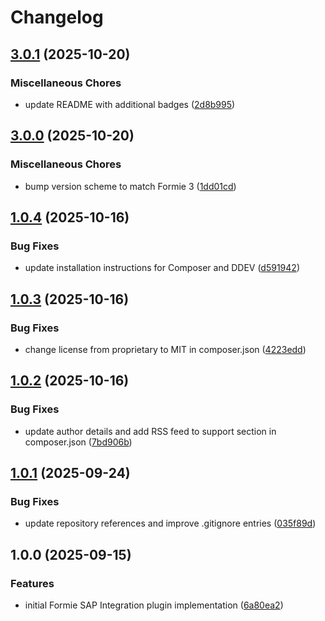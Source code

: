 # Changelog

## [3.0.1](https://github.com/LindemannRock/craft-formie-sap-integration/compare/v3.0.0...v3.0.1) (2025-10-20)


### Miscellaneous Chores

* update README with additional badges ([2d8b995](https://github.com/LindemannRock/craft-formie-sap-integration/commit/2d8b995cdd3b105587b45a205aa58bd927ac9872))

## [3.0.0](https://github.com/LindemannRock/craft-formie-sap-integration/compare/v1.0.4...v3.0.0) (2025-10-20)


### Miscellaneous Chores

* bump version scheme to match Formie 3 ([1dd01cd](https://github.com/LindemannRock/craft-formie-sap-integration/commit/1dd01cd3750126d9ca5ad37dc81a0ccb3df24f00))

## [1.0.4](https://github.com/LindemannRock/craft-formie-sap-integration/compare/v1.0.3...v1.0.4) (2025-10-16)


### Bug Fixes

* update installation instructions for Composer and DDEV ([d591942](https://github.com/LindemannRock/craft-formie-sap-integration/commit/d591942642f8d6161efd8b228aa7704feea58819))

## [1.0.3](https://github.com/LindemannRock/craft-formie-sap-integration/compare/v1.0.2...v1.0.3) (2025-10-16)


### Bug Fixes

* change license from proprietary to MIT in composer.json ([4223edd](https://github.com/LindemannRock/craft-formie-sap-integration/commit/4223edd75ca9ee4ec7c383e5bce25cefcfe08d4f))

## [1.0.2](https://github.com/LindemannRock/craft-formie-sap-integration/compare/v1.0.1...v1.0.2) (2025-10-16)


### Bug Fixes

* update author details and add RSS feed to support section in composer.json ([7bd906b](https://github.com/LindemannRock/craft-formie-sap-integration/commit/7bd906b17844e25e30761a1a58090f4e95680c6c))

## [1.0.1](https://github.com/LindemannRock/craft-formie-sap-integration/compare/v1.0.0...v1.0.1) (2025-09-24)


### Bug Fixes

* update repository references and improve .gitignore entries ([035f89d](https://github.com/LindemannRock/craft-formie-sap-integration/commit/035f89dfab0c090db24336713609e710fa241854))

## 1.0.0 (2025-09-15)


### Features

* initial Formie SAP Integration plugin implementation ([6a80ea2](https://github.com/LindemannRock/formie-sap-integration/commit/6a80ea20abbb7fcd63a214c434b4703aea5d04f6))
